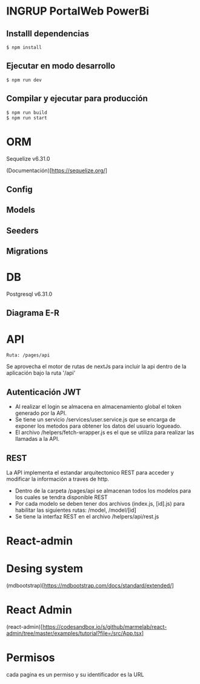 # INGRUP PortalWeb PowerBi

## Installl dependencias

```
$ npm install

```

## Ejecutar en modo desarrollo

```
$ npm run dev

```

## Compilar y ejecutar para producción
```
$ npm run build
$ npm run start

```

# ORM

Sequelize v6.31.0

(Documentación)[https://sequelize.org/]

## Config

## Models

## Seeders

## Migrations

# DB

Postgresql v6.31.0

## Diagrama E-R

# API

```
Ruta: /pages/api
```
Se aprovecha el motor de rutas de nextJs para incluir la api dentro de la aplicación bajo la ruta '/api'

## Autenticación JWT

- Al realizar el login se almacena en almacenamiento global el token generado por la API.
- Se tiene un servicio /services/user.service.js que se encarga de exponer los metodos para obtener los datos del usuario logueado.
- El archivo /helpers/fetch-wrapper.js es el que se utiliza para realizar las llamadas a la API.

## REST

La API implementa el estandar arquitectonico REST para acceder y modificar la información a traves de http.

- Dentro de la carpeta /pages/api se almacenan todos los modelos para los cuales se tendra disponible REST
- Por cada modelo se deben tener dos archivos (index.js, [id].js) para habilitar las siguientes rutas: /model, /model/[id]
- Se tiene la interfaz REST en el archivo /helpers/api/rest.js

# React-admin

# Desing system

(mdbootstrap)[https://mdbootstrap.com/docs/standard/extended/]

# React Admin

(react-admin)[https://codesandbox.io/s/github/marmelab/react-admin/tree/master/examples/tutorial?file=/src/App.tsx]

# Permisos

cada pagina es un permiso y su identificador es la URL